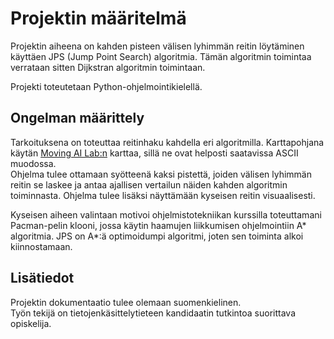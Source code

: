 # Projektin määritelmä
Projektin aiheena on kahden pisteen välisen lyhimmän reitin löytäminen käyttäen JPS (Jump Point Search) algoritmia. Tämän algoritmin toimintaa verrataan sitten Dijkstran algoritmin toimintaan.  

Projekti toteutetaan Python-ohjelmointikielellä.  

## Ongelman määrittely
Tarkoituksena on toteuttaa reitinhaku kahdella eri algoritmilla. Karttapohjana käytän [Moving AI Lab:n](https://www.movingai.com/benchmarks/grids.html) karttaa, sillä ne ovat helposti saatavissa ASCII muodossa.  
Ohjelma tulee ottamaan syötteenä kaksi pistettä, joiden välisen lyhimmän reitin se laskee ja antaa ajallisen vertailun näiden kahden algoritmin toiminnasta. Ohjelma tulee lisäksi näyttämään kyseisen reitin visuaalisesti.

Kyseisen aiheen valintaan motivoi ohjelmistotekniikan kurssilla toteuttamani Pacman-pelin klooni, jossa käytin haamujen liikkumisen ohjelmointiin A* algoritmia. JPS on A*:ä optimoidumpi algoritmi, joten sen toiminta alkoi kiinnostamaan.    

## Lisätiedot
Projektin dokumentaatio tulee olemaan suomenkielinen.  
Työn tekijä on tietojenkäsittelytieteen kandidaatin tutkintoa suorittava opiskelija. 



